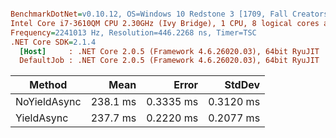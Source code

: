 ``` ini

BenchmarkDotNet=v0.10.12, OS=Windows 10 Redstone 3 [1709, Fall Creators Update] (10.0.16299.192)
Intel Core i7-3610QM CPU 2.30GHz (Ivy Bridge), 1 CPU, 8 logical cores and 4 physical cores
Frequency=2241013 Hz, Resolution=446.2268 ns, Timer=TSC
.NET Core SDK=2.1.4
  [Host]     : .NET Core 2.0.5 (Framework 4.6.26020.03), 64bit RyuJIT
  DefaultJob : .NET Core 2.0.5 (Framework 4.6.26020.03), 64bit RyuJIT


```
|       Method |     Mean |     Error |    StdDev |
|------------- |---------:|----------:|----------:|
| NoYieldAsync | 238.1 ms | 0.3335 ms | 0.3120 ms |
|   YieldAsync | 237.7 ms | 0.2220 ms | 0.2077 ms |
